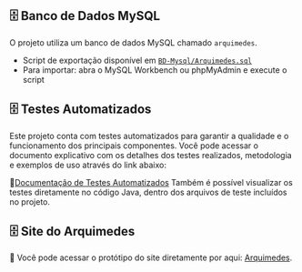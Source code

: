 ## 🗄️ Banco de Dados MySQL

O projeto utiliza um banco de dados MySQL chamado `arquimedes`.

- Script de exportação disponível em [`BD-Mysql/Arquimedes.sql`](BD-Mysql/Arquimedes.sql)
- Para importar: abra o MySQL Workbench ou phpMyAdmin e execute o script

## 🗄️ Testes Automatizados
Este projeto conta com testes automatizados para garantir a qualidade e o funcionamento dos principais componentes.
Você pode acessar o documento explicativo com os detalhes dos testes realizados, metodologia e exemplos de uso através do link abaixo:

🔗[Documentação de Testes Automatizados](https://docs.google.com/document/d/1FtHt2wcnD2Qb3s4dqIqnpEi0qi7NXS2RbqEIJFHtJuM/edit?usp=sharing)
Também é possível visualizar os testes diretamente no código Java, dentro dos arquivos de teste incluídos no projeto. 

## 🗄️ Site do Arquimedes

🔗 Você pode acessar o protótipo do site diretamente por aqui: [Arquimedes](https://github.com/LauraUrba/arquimedes-site-main-develop). 


